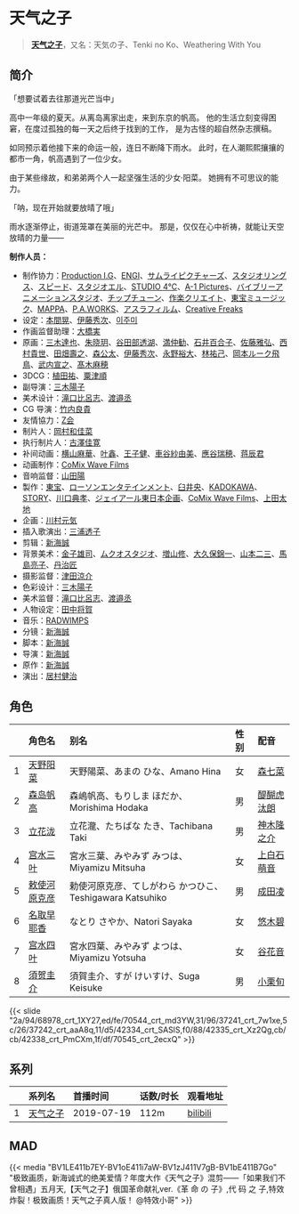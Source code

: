 # 天气之子


> <u>**[天气之子](https://bgm.tv/subject/269235)**</u>，又名：天気の子、Tenki no Ko、Weathering With You

## 简介

「想要试着去往那道光芒当中」

高中一年级的夏天。从离岛离家出走，来到东京的帆高。
他的生活立刻变得困窘，在度过孤独的每一天之后终于找到的工作，
是为古怪的超自然杂志撰稿。

如同预示着他接下来的命运一般，连日不断降下雨水。
此时，在人潮熙熙攘攘的都市一角，帆高遇到了一位少女。

由于某些缘故，和弟弟两个人一起坚强生活的少女·阳菜。
她拥有不可思议的能力。

「呐，现在开始就要放晴了哦」

雨水逐渐停止，街道笼罩在美丽的光芒中。
那是，仅仅在心中祈祷，就能让天空放晴的力量——

**制作人员：**
- 制作协力：[Production I.G](https://bgm.tv/person/1286)、[ENGI](https://bgm.tv/person/32696)、[サムライピクチャーズ](https://bgm.tv/person/51053)、[スタジオリングス](https://bgm.tv/person/28579)、[スピード](https://bgm.tv/person/53442)、[スタジオエル](https://bgm.tv/person/42980)、[STUDIO 4℃](https://bgm.tv/person/2306)、[A-1 Pictures](https://bgm.tv/person/3525)、[バイブリーアニメーションスタジオ](https://bgm.tv/person/30234)、[チップチューン](https://bgm.tv/person/24133)、[作楽クリエイト](https://bgm.tv/person/26975)、[東宝ミュージック](https://bgm.tv/person/412)、[MAPPA](https://bgm.tv/person/7357)、[P.A.WORKS](https://bgm.tv/person/5917)、[アスラフィルム](https://bgm.tv/person/60191)、[Creative Freaks](https://bgm.tv/person/64465)
- 设定：[本間晃](https://bgm.tv/person/11790)、[伊藤秀次](https://bgm.tv/person/11405)、[이주미](https://bgm.tv/person/38230)
- 作画监督助理：[大橋実](https://bgm.tv/person/24969)
- 原画：[三木達也](https://bgm.tv/person/12237)、[朱晓玥](https://bgm.tv/person/38571)、[谷田部透湖](https://bgm.tv/person/26922)、[満仲勧](https://bgm.tv/person/12528)、[石井百合子](https://bgm.tv/person/3512)、[佐藤雅弘](https://bgm.tv/person/11489)、[西村貴世](https://bgm.tv/person/3218)、[田畑壽之](https://bgm.tv/person/13809)、[森公太](https://bgm.tv/person/35375)、[伊藤秀次](https://bgm.tv/person/11405)、[永野裕大](https://bgm.tv/person/43222)、[林祐己](https://bgm.tv/person/8033)、[岡本ルーク飛鳥](https://bgm.tv/person/50728)、[武内宣之](https://bgm.tv/person/734)、[髙木麻穂](https://bgm.tv/person/41176)
- 3DCG：[植田祐](https://bgm.tv/person/56247)、[粟津順](https://bgm.tv/person/53443)
- 副导演：[三木陽子](https://bgm.tv/person/25277)
- 美术设计：[滝口比呂志](https://bgm.tv/person/9775)、[渡邉丞](https://bgm.tv/person/25276)
- CG 导演：[竹内良貴](https://bgm.tv/person/32028)
- 友情協力：[Z会](https://bgm.tv/person/49990)
- 制片人：[岡村和佳菜](https://bgm.tv/person/49984)
- 执行制片人：[古澤佳寛](https://bgm.tv/person/31643)
- 补间动画：[横山麻華](https://bgm.tv/person/57290)、[叶鑫](https://bgm.tv/person/53079)、[王子健](https://bgm.tv/person/53078)、[車谷紗由美](https://bgm.tv/person/53709)、[應谷瑞穂](https://bgm.tv/person/51757)、[蒋辰君](https://bgm.tv/person/51405)
- 动画制作：[CoMix Wave Films](https://bgm.tv/person/2153)
- 音响监督：[山田陽](https://bgm.tv/person/14196)
- 製作：[東宝](https://bgm.tv/person/985)、[ローソンエンタテインメント](https://bgm.tv/person/50154)、[臼井央](https://bgm.tv/person/60812)、[KADOKAWA](https://bgm.tv/person/19306)、[STORY](https://bgm.tv/person/7151)、[川口典孝](https://bgm.tv/person/35539)、[ジェイアール東日本企画](https://bgm.tv/person/48406)、[CoMix Wave Films](https://bgm.tv/person/2153)、[上田太地](https://bgm.tv/person/64479)
- 企画：[川村元気](https://bgm.tv/person/25912)
- 插入歌演出：[三浦透子](https://bgm.tv/person/35802)
- 剪辑：[新海誠](https://bgm.tv/person/2064)
- 背景美术：[金子雄司](https://bgm.tv/person/11748)、[ムクオスタジオ](https://bgm.tv/person/63928)、[増山修](https://bgm.tv/person/21629)、[大久保錦一](https://bgm.tv/person/39110)、[山本二三](https://bgm.tv/person/3471)、[馬島亮子](https://bgm.tv/person/25275)、[丹治匠](https://bgm.tv/person/12204)
- 摄影监督：[津田涼介](https://bgm.tv/person/12380)
- 色彩设计：[三木陽子](https://bgm.tv/person/25277)
- 美术监督：[滝口比呂志](https://bgm.tv/person/9775)、[渡邉丞](https://bgm.tv/person/25276)
- 人物设定：[田中将賀](https://bgm.tv/person/3269)
- 音乐：[RADWIMPS](https://bgm.tv/person/22746)
- 分镜：[新海誠](https://bgm.tv/person/2064)
- 脚本：[新海誠](https://bgm.tv/person/2064)
- 导演：[新海誠](https://bgm.tv/person/2064)
- 原作：[新海誠](https://bgm.tv/person/2064)
- 演出：[居村健治](https://bgm.tv/person/15786)

## 角色

|     |   角色名   |   别名  | 性别 |  配音  |
|:--- |:------  |:----      |:---  |:--   |
| 1 | [天野阳菜](https://bgm.tv/character/68978) | 天野陽菜、あまの ひな、Amano Hina | 女 | [森七菜](https://bgm.tv/person/34207) |
| 2 | [森岛帆高](https://bgm.tv/character/70544) | 森嶋帆高、もりしま ほだか、Morishima Hodaka | 男 | [醍醐虎汰朗](https://bgm.tv/person/34863) |
| 3 | [立花泷](https://bgm.tv/character/37241) | 立花瀧、たちばな たき、Tachibana Taki | 男 | [神木隆之介](https://bgm.tv/person/10972) |
| 4 | [宫水三叶](https://bgm.tv/character/37242) | 宮水三葉、みやみず みつは、Miyamizu Mitsuha | 女 | [上白石萌音](https://bgm.tv/person/20693) |
| 5 | [敕使河原克彦](https://bgm.tv/character/42334) | 勅使河原克彦、てしがわら かつひこ、Teshigawara Katsuhiko | 男 | [成田凌](https://bgm.tv/person/23963) |
| 6 | [名取早耶香](https://bgm.tv/character/42335) | なとり さやか、Natori Sayaka | 女 | [悠木碧](https://bgm.tv/person/5076) |
| 7 | [宫水四叶](https://bgm.tv/character/42338) | 宮水四葉、みやみず よつは、Miyamizu Yotsuha | 女 | [谷花音](https://bgm.tv/person/23964) |
| 8 | [須贺圭介](https://bgm.tv/character/70545) | 須賀圭介、すが けいすけ、Suga Keisuke | 男 | [小栗旬](https://bgm.tv/person/9468) |

{{< slide "2a/94/68978_crt_1XY27,ed/fe/70544_crt_md3YW,31/96/37241_crt_7w1xe,5c/26/37242_crt_aaA8q,11/d5/42334_crt_SASlS,f0/88/42335_crt_Xz2Qg,cb/cb/42338_crt_PmCXm,1f/df/70545_crt_2ecxQ" >}}

## 系列

|     |   系列名   |   首播时间  | 话数/时长  | 观看地址 |
|:---  |:------    |:----      |:---       |:---  |
| 1 |[天气之子](https://bgm.tv/subject/269235)| 2019-07-19 | 112m | [bilibili](https://www.bilibili.com/bangumi/play/ep332611)  |



## MAD

{{< media  "BV1LE411b7EY-BV1oE411i7aW-BV1zJ411V7gB-BV1bE411B7Go" 
"极致画质，新海诚式的绝美爱情？年度大作《天气之子》混剪——「如果我们不曾相遇」五月天,【天气之子】俄国革命献礼ver.《革 命 の 子》,代 码 之 子,特效炸裂！极致画质！天气之子真人版！ @特效小哥"  >}}
